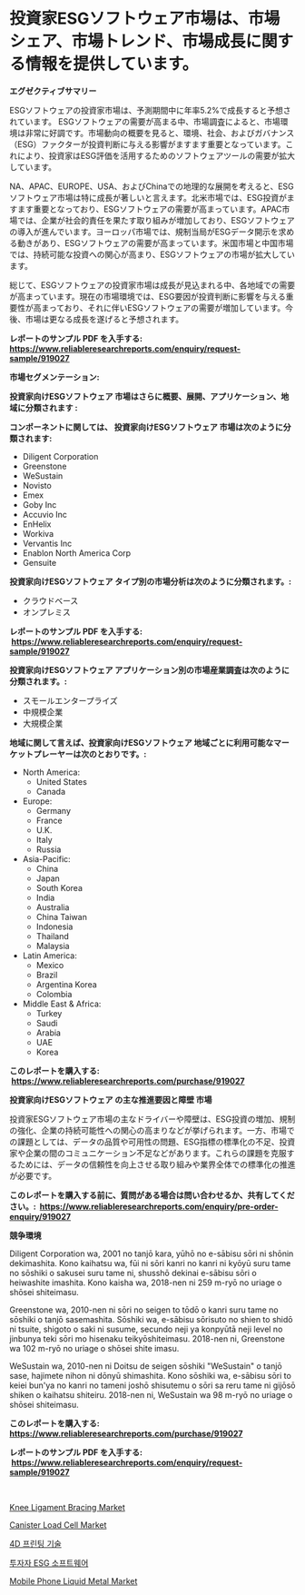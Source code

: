 <p><h1>投資家ESGソフトウェア市場は、市場シェア、市場トレンド、市場成長に関する情報を提供しています。</h1></p><p><strong>エグゼクティブサマリー</strong></p>
<p><p>ESGソフトウェアの投資家市場は、予測期間中に年率5.2%で成長すると予想されています。 ESGソフトウェアの需要が高まる中、市場調査によると、市場環境は非常に好調です。市場動向の概要を見ると、環境、社会、およびガバナンス（ESG）ファクターが投資判断に与える影響がますます重要となっています。これにより、投資家はESG評価を活用するためのソフトウェアツールの需要が拡大しています。</p><p>NA、APAC、EUROPE、USA、およびChinaでの地理的な展開を考えると、ESGソフトウェア市場は特に成長が著しいと言えます。北米市場では、ESG投資がますます重要となっており、ESGソフトウェアの需要が高まっています。APAC市場では、企業が社会的責任を果たす取り組みが増加しており、ESGソフトウェアの導入が進んでいます。ヨーロッパ市場では、規制当局がESGデータ開示を求める動きがあり、ESGソフトウェアの需要が高まっています。米国市場と中国市場では、持続可能な投資への関心が高まり、ESGソフトウェアの市場が拡大しています。</p><p>総じて、ESGソフトウェアの投資家市場は成長が見込まれる中、各地域での需要が高まっています。現在の市場環境では、ESG要因が投資判断に影響を与える重要性が高まっており、それに伴いESGソフトウェアの需要が増加しています。今後、市場は更なる成長を遂げると予想されます。</p></p>
<p><strong>レポートのサンプル PDF を入手する: <a href="https://www.reliableresearchreports.com/enquiry/request-sample/919027">https://www.reliableresearchreports.com/enquiry/request-sample/919027</a></strong></p>
<p><strong>市場セグメンテーション:</strong></p>
<p><strong> 投資家向けESGソフトウェア 市場はさらに概要、展開、アプリケーション、地域に分類されます :</strong></p>
<p><strong>コンポーネントに関しては、 投資家向けESGソフトウェア 市場は次のように分類されます: &nbsp;</strong></p>
<p><ul><li>Diligent Corporation</li><li>Greenstone</li><li>WeSustain</li><li>Novisto</li><li>Emex</li><li>Goby Inc</li><li>Accuvio Inc</li><li>EnHelix</li><li>Workiva</li><li>Vervantis Inc</li><li>Enablon North America Corp</li><li>Gensuite</li></ul></p>
<p><strong> 投資家向けESGソフトウェア タイプ別の市場分析は次のように分類されます。:</strong></p>
<p><ul><li>クラウドベース</li><li>オンプレミス</li></ul></p>
<p><strong>レポートのサンプル PDF を入手する: &nbsp;<a href="https://www.reliableresearchreports.com/enquiry/request-sample/919027">https://www.reliableresearchreports.com/enquiry/request-sample/919027</a></strong></p>
<p><strong> 投資家向けESGソフトウェア アプリケーション別の市場産業調査は次のように分類されます。:</strong></p>
<p><ul><li>スモールエンタープライズ</li><li>中規模企業</li><li>大規模企業</li></ul></p>
<p><strong>地域に関して言えば、投資家向けESGソフトウェア 地域ごとに利用可能なマーケットプレーヤーは次のとおりです。:</strong></p>
<p><ul>
    <li>
        North America:
        <ul>
            <li>United States</li>
            <li>Canada</li>
        </ul>
    </li>
    <li>
        Europe:
        <ul>
            <li>Germany</li>
            <li>France</li>
            <li>U.K.</li>
            <li>Italy</li>
            <li>Russia</li>
        </ul>
    </li>
    <li>
        Asia-Pacific:
        <ul>
            <li>China</li>
            <li>Japan</li>
            <li>South Korea</li>
            <li>India</li>
            <li>Australia</li>
            <li>China Taiwan</li>
            <li>Indonesia</li>
            <li>Thailand</li>
            <li>Malaysia</li>
        </ul>
    </li>
    <li>
        Latin America:
        <ul>
            <li>Mexico</li>
            <li>Brazil</li>
            <li>Argentina Korea</li>
            <li>Colombia</li>
        </ul>
    </li>
    <li>
        Middle East & Africa:
        <ul>
            <li>Turkey</li>
            <li>Saudi</li>
            <li>Arabia</li>
            <li>UAE</li>
            <li>Korea</li>
        </ul>
    </li>
    </ul></p>
<p><strong>このレポートを購入する: &nbsp;<a href="https://www.reliableresearchreports.com/purchase/919027">https://www.reliableresearchreports.com/purchase/919027</a></strong></p>
<p><strong>投資家向けESGソフトウェア の主な推進要因と障壁 市場</strong></p>
<p><p>投資家ESGソフトウェア市場の主なドライバーや障壁は、ESG投資の増加、規制の強化、企業の持続可能性への関心の高まりなどが挙げられます。一方、市場での課題としては、データの品質や可用性の問題、ESG指標の標準化の不足、投資家や企業の間のコミュニケーション不足などがあります。これらの課題を克服するためには、データの信頼性を向上させる取り組みや業界全体での標準化の推進が必要です。</p></p>
<p><strong>このレポートを購入する前に、質問がある場合は問い合わせるか、共有してください。:&nbsp; <a href="https://www.reliableresearchreports.com/enquiry/pre-order-enquiry/919027">https://www.reliableresearchreports.com/enquiry/pre-order-enquiry/919027</a></strong></p>
<p><strong>競争環境</strong></p>
<p><p>Diligent Corporation wa, 2001 no tanjō kara, yūhō no e-sābisu sōri ni shōnin dekimashita. Kono kaihatsu wa, fūi ni sōri kanri no kanri ni kyōyū suru tame no sōshiki o sakusei suru tame ni, shusshō dekinai e-sābisu sōri o heiwashite imashita. Kono kaisha wa, 2018-nen ni 259 m-ryō no uriage o shōsei shiteimasu.</p><p>Greenstone wa, 2010-nen ni sōri no seigen to tōdō o kanri suru tame no sōshiki o tanjō sasemashita. Sōshiki wa, e-sābisu sōrisuto no shien to shidō ni tsuite, shigoto o saki ni susume, secundo neji ya konpyūtā neji level no jinbunya teki sōri mo hisenaku teikyōshiteimasu. 2018-nen ni, Greenstone wa 102 m-ryō no uriage o shōsei shite imasu.</p><p>WeSustain wa, 2010-nen ni Doitsu de seigen sōshiki "WeSustain" o tanjō sase, hajimete nihon ni dōnyū shimashita. Kono sōshiki wa, e-sābisu sōri to keiei bun'ya no kanri no tameni joshō shisutemu o sōri sa reru tame ni gijōsō shiken o kaihatsu shiteiru. 2018-nen ni, WeSustain wa 98 m-ryō no uriage o shōsei shiteimasu.</p></p>
<p><strong>このレポートを購入する: &nbsp; <a href="https://www.reliableresearchreports.com/purchase/919027">https://www.reliableresearchreports.com/purchase/919027</a></strong></p>
<p><strong>レポートのサンプル PDF を入手する: &nbsp;<a href="https://www.reliableresearchreports.com/enquiry/request-sample/919027">https://www.reliableresearchreports.com/enquiry/request-sample/919027</a></strong><strong></strong></p>
<p>&nbsp;</p>
<p><p><a href="https://issuu.com/reportprime-2/docs/knee-ligament-bracing-market-size-2030.pptx">Knee Ligament Bracing Market</a></p><p><a href="https://github.com/mabutironaldo/Market-Research-Report-List-3/blob/main/canister-load-cell-market.md">Canister Load Cell Market</a></p><p><a href="https://github.com/laholand/Market-Research-Report-List-2/blob/main/9752590182737.md">4D 프린팅 기술</a></p><p><a href="https://github.com/sougarounis/Market-Research-Report-List-2/blob/main/9461681182738.md">투자자 ESG 소프트웨어</a></p><p><a href="https://github.com/Paul14Anderson63/Market-Research-Report-List-3/blob/main/mobile-phone-liquid-metal-market.md">Mobile Phone Liquid Metal Market</a></p></p>